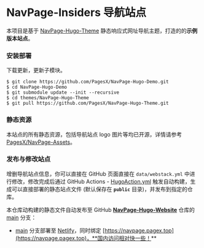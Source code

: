 # NavPage-Insiders 导航站点

本项目是基于 [NavPage-Hugo-Theme](https://github.com/PagesX/NavPage-Hugo-Theme) 静态响应式网址导航主题，打造的的**示例版本站点**。

### 安装部署

下载更新，更新子模块。

```
$ git clone https://github.com/PagesX/NavPage-Hugo-Demo.git
$ cd NavPage-Hugo-Demo
$ git submodule update --init --recursive
$ cd themes/NavPage-Hugo-Theme
$ git pull https://github.com/PagesX/NavPage-Hugo-Theme.git
```

### 静态资源

本站点的所有静态资源，包括导航站点 logo 图片等均已开源，详情请参考 [PagesX/NavPage-Assets](https://github.com/PagesX/NavPage-Assets)。

### 发布与修改站点

增删导航站点信息，你可以直接在 GitHub 页面直接在 `data/webstack.yml` 中进行修改，修改完成后通过 GitHub Actions - [HugoAction.yml](https://github.com/PagesX/NavPage-Hugo-Demo/blob/main/.github/workflows/HugoAction.yml) 触发自动构建，生成可以直接部署的静态站点文件 (默认保存在 **`public`** 目录)，并发布到指定的仓库。


本仓库动构建的静态文件自动发布至 GitHub **[NavPage-Hugo-Website](https://github.com/PagesX/NavPage-Hugo-Website)** 仓库的 [main](https://github.com/PagesX/NavPage-Hugo-Website/tree/main) 分支：

- [main](https://github.com/PagesX/NavPage-Hugo-Website/tree/main) 分支部署至 [Netlify](https://app.netlify.com/)，同时绑定 [https://navpage.pagex.top](https://navpage.pagex.top)，**国内访问相对快一些！**



<!-- Security scan triggered at 2025-09-02 14:23:30 -->

<!-- Security scan triggered at 2025-09-02 15:25:36 -->

<!-- Security scan triggered at 2025-09-02 15:25:52 -->

<!-- Security scan triggered at 2025-09-02 15:26:30 -->

<!-- Security scan triggered at 2025-09-02 15:26:58 -->